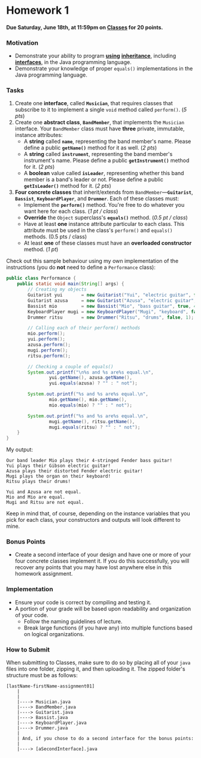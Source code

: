 # Homework 1

#### Due Saturday, June 18th, at 11:59pm on [**Classes**](https://classes.pace.edu/d2l/lms/dropbox/admin/folders_manage.d2l?ou=349209) for 20 points.

### Motivation
- Demonstrate your ability to program 
[**using**](https://github.com/sebastianromerocruz/CS122-material/tree/main/src/inheritance#inheritance) 
[**inheritance**](https://github.com/sebastianromerocruz/CS122-material/tree/main/src/overridingMethodsAndAbstract#inheritance-overriding-methods-and-abstract-classes), 
including [**interfaces**](https://github.com/sebastianromerocruz/CS122-material/tree/main/src/interfaces#interfaces), 
in the Java programming language.
- Demonstrate your knowledge of proper `equals()` implementations in the Java programming language.

### Tasks
1. Create one **interface**, called **`Musician`**, that requires classes that subscribe to it to implement a single `void` 
method called `perform()`. (_5 pts_)
2. Create one **abstract class**, **`BandMember`**, that implements the `Musician` interface. Your `BandMember` class 
must have **three** private, immutable, instance attributes:
   - A **string** called **`name`**, representing the band member's name. Please define a public **`getName()`** method 
   for it as well. (_2 pts_)
   - A **string** called **`instrument`**, representing the band member's instrument's name. Please define a public 
   **`getInstrument()`** method for it. (_2 pts_)
   - A **boolean** value called **`isLeader`**, representing whether this band member is a band's leader or not. Please 
   define a public **`getIsLeader()`** method for it. (_2 pts_)
3. **Four concrete classes** that inherit/extends from `BandMember`—**`Guitarist`**, **`Bassist`**, 
**`KeyboardPlayer`**, and **`Drummer`**. Each of these classes must:
   - Implement the **`perform()`** method. You're free to do whatever you want here for each class. (_1 pt / class_)
   - **Override** the `Object` superclass's **`equals()`** method. (_0.5 pt / class_)
   - Have at least **one** instance attribute particular to each class. This attribute must be used in the class's 
      `perform()` and `equals()` methods. (0.5 pts / class)
   - At least **one** of these classes must have an **overloaded constructor** method. (_1 pt_)

Check out this sample behaviour using my own implementation of the instructions (you do **not** need to define a 
`Performance` class):

```java
public class Performance {
    public static void main(String[] args) {
        // Creating my objects
        Guitarist yui       = new Guitarist("Yui", "electric guitar", false, false, "Gibson");
        Guitarist azusa     = new Guitarist("Azusa", "electric guitar", false, true, "Fender");
        Bassist mio         = new Bassist("Mio", "bass guitar", true, 4, "Fender");
        KeyboardPlayer mugi = new KeyboardPlayer("Mugi", "keyboard", false, "organ");
        Drummer ritsu       = new Drummer("Ritsu", "drums", false, 1);

        // Calling each of their perform() methods
        mio.perform();
        yui.perform();
        azusa.perform();
        mugi.perform();
        ritsu.perform();

        // Checking a couple of equals()
        System.out.printf("\n%s and %s are%s equal.\n",
                yui.getName(), azusa.getName(),
                yui.equals(azusa) ? "" : " not");

        System.out.printf("%s and %s are%s equal.\n",
                mio.getName(), mio.getName(),
                mio.equals(mio) ? "" : " not");

        System.out.printf("%s and %s are%s equal.\n",
                mugi.getName(), ritsu.getName(),
                mugi.equals(ritsu) ? "" : " not");
    }
}
```

My output:

```text
Our band leader Mio plays their 4-stringed Fender bass guitar!
Yui plays their Gibson electric guitar!
Azusa plays their distorted Fender electric guitar!
Mugi plays the organ on their keyboard!
Ritsu plays their drums!

Yui and Azusa are not equal.
Mio and Mio are equal.
Mugi and Ritsu are not equal.
```

Keep in mind that, of course, depending on the instance variables that you pick for each class, your constructors and 
outputs will look different to mine.

### Bonus Points
- Create a second interface of your design and have one or more of your four concrete classes implement it. If you do
  this successfully, you will recover any points that you may have lost anywhere else in this homework assignment.

### Implementation
- Ensure your code is correct by compiling and testing it.
- A portion of your grade will be based upon readability and organization of your code.
    - Follow the naming guidelines of lecture.
    - Break large functions (if you have any) into multiple functions based on logical organizations.

### How to Submit

When submitting to Classes, make sure to do so by placing all of your `java` files into one folder, zipping it, and then
uploading it. The zipped folder's structure must be as follows:

```text
[lastName-firstName-assignment01]
    |
    |
    |----> Musician.java
    |----> BandMember.java
    |----> Guitarist.java
    |----> Bassist.java
    |----> KeyboardPlayer.java
    |----> Drummer.java
    |
    | And, if you chose to do a second interface for the bonus points:
    |
    |----> [aSecondInterface].java
```